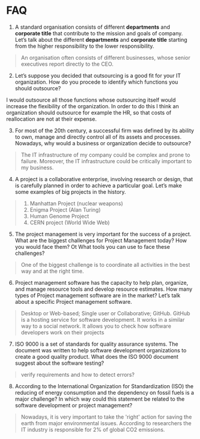 # FAQ

1. A standard organisation consists of different __departments__ and __corporate title__ that contribute to the mission and goals of company.  
Let’s talk about the different __departments__ and __corporate title__ starting from the higher responsibility to the lower responsibility.
 > An organisation often consists of different businesses, whose senior executives report directly to the CEO.

2. Let’s suppose you decided that outsourcing is a good fit for your IT organization. 
How do you procede to identify which functions you should outsource?

I would outsource all those functions whose outsourcing itself would increase the flexibility of the organization. In order to do this I think an organization should outsource for example the HR, so that costs of reallocation are not at their expense.

3. For most of the 20th century, a successful firm was defined by its ability to own, 
manage and directly control all of its assets and processes.
Nowadays, why would a business or organization decide to outsource?
 > The IT infrastructure of my company could be complex and prone to failure.
 > Moreover, the IT infrastructure could be critically important to my business.

4. A project is a collaborative enterprise, involving research or design, that is carefully planned in order to achieve a particular goal.
Let’s make some examples of big projects in the history. 
 > 1. Manhattan Project (nuclear weapons)
 > 2. Enigma Project (Alan Turing)
 > 3. Human Genome Project
 > 4. CERN project (World Wide Web)

5. The project management is very important for the success of a project. 
What are the biggest challenges for Project Management today? 
How you would face them? Ot What tools you can use to face these challenges? 
 > One of the biggest challenge is to coordinate all activities in the best way and at the right time.

6. Project management software has the capacity to help plan, organize, 
and manage resource tools and develop resource estimates.
How many types of Project management software are in the market? 
Let’s talk about a specific Project management software.
 > Desktop or Web-based; Single user or Collaborative; GitHub.
GitHub is a hosting service for software development. It works in a similar way to a social network. It allows you to check how software developers work on their projects

7. ISO 9000 is a set of standards for quality assurance systems.
The document was written to help software development organizations to create a good quality product.
What does the ISO 9000 document suggest about the software testing?
 > verify requirements and how to detect errors?

8. According to the International Organization for Standardization (ISO) the 
reducing of energy consumption and the dependency on fossil fuels is a major challenge?
In which way could this statement be related to the software development or project management? 
 > Nowadays, it is very important to take the 'right' action for saving the earth from major environmental issues.
 > According to researchers the IT industry is responsible for 2% of global CO2 emissions.
